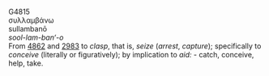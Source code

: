 <body>
  <p>G4815<br>  συλλαμβάνω  <br> sullambanō  <br><i>sool-lam-ban‘-o </i><br>From <a href="g4862.htm">4862</a> and <a href="g2983.htm">2983</a>  to <i>clasp</i>, that is, <i>seize</i> (<i>arrest</i>, <i>capture</i>); specifically to <i>conceive</i> (literally or figuratively); by implication to <i>aid:</i> - catch, conceive, help, take.<br></p>
 </body>